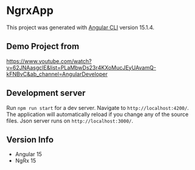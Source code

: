 # NgrxApp

This project was generated with [Angular CLI](https://github.com/angular/angular-cli) version 15.1.4.

## Demo Project from

https://www.youtube.com/watch?v=62JNAasgclE&list=PLaMbwDs23r4KXoMucJEyUAvamQ-kFNBvC&ab_channel=AngularDeveloper

## Development server

Run `npm run start` for a dev server. Navigate to `http://localhost:4200/`. The application will automatically reload if you change any of the source files. Json server runs on `http://localhost:3000/`.

## Version Info

- Angular 15
- NgRx 15

